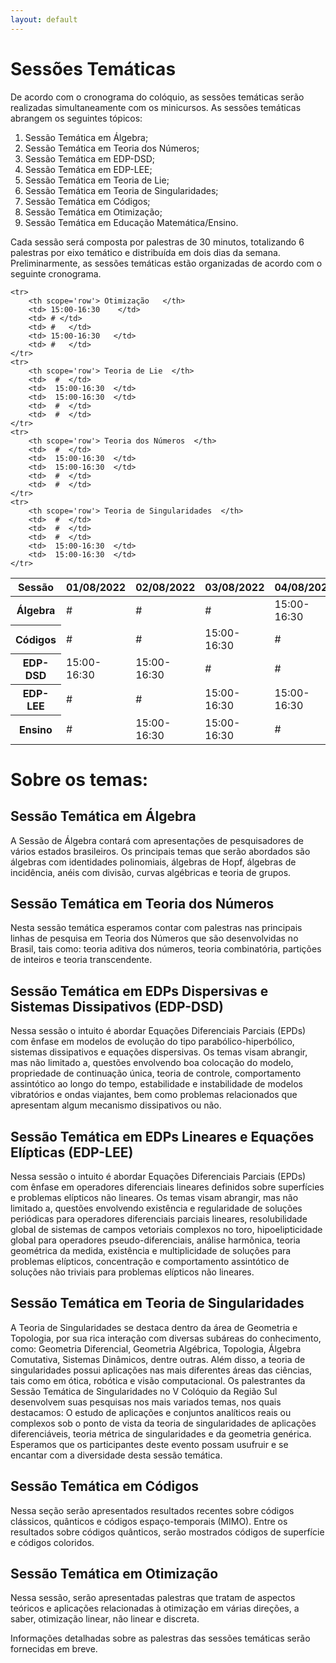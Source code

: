 ```yaml
---
layout: default
---
```


<h1 class="display-5 mb-3">
Sessões Temáticas
</h1>
De acordo com o cronograma do colóquio, as sessões temáticas serão realizadas simultaneamente com os minicursos. As sessões temáticas abrangem os seguintes tópicos:

1. Sessão Temática em Álgebra;
1. Sessão Temática em Teoria dos Números;
1. Sessão Temática em EDP-DSD;
1. Sessão Temática em EDP-LEE;
1. Sessão Temática em Teoria de Lie;
1. Sessão Temática em Teoria de Singularidades;
1. Sessão Temática em Códigos;
1. Sessão Temática em Otimização;
1. Sessão Temática em Educação Matemática/Ensino.

Cada sessão será composta por palestras de 30 minutos, totalizando 6 palestras por eixo temático e distribuída em dois dias da semana. Preliminarmente, as sessões temáticas estão organizadas de acordo com o seguinte cronograma.

<div class="table-responsive-lg">
<table class="table table-striped">
  <thead>
    <tr>
      <th scope="col">Sessão</th>
      <th scope="col">01/08/2022</th>
      <th scope="col">02/08/2022</th>
      <th scope="col">03/08/2022</th>
      <th scope="col">04/08/2022</th>
      <th scope="col">05/08/2022</th>
    </tr>
  </thead>
  <tbody>
	<tr>
		<th scope='row'> Álgebra  </th>
		<td> # </td>
		<td> #  </td>
		<td> # </td>
		<td> 15:00-16:30   </td>
		<td> 15:00-16:30   </td>
	</tr>
	<tr>
		<th scope='row'> Códigos  </th>
		<td> #   </td>
		<td> #   </td>
		<td> 15:00-16:30   </td>
		<td> #   </td>
		<td> 15:00-16:30  </td>
	</tr>	
	<tr>
		<th scope='row'> EDP-DSD </th>
		<td> 15:00-16:30   </td>
		<td> 15:00-16:30  </td>
		<td> #   </td>
		<td> #   </td>
		<td> #   </td>
	</tr>	
	<tr>
		<th scope='row'> EDP-LEE </th>
		<td> #   </td>
		<td> #   </td>
		<td> 15:00-16:30   </td>
		<td> 15:00-16:30  </td>
		<td> #   </td>
	</tr>	
	<tr>
		<th scope='row'> Ensino  </th>
		<td> #   </td>
		<td> 15:00-16:30   </td>
		<td> 15:00-16:30  </td>
		<td> #   </td>
		<td> #   </td>
	</tr>	
	
	<tr>
		<th scope='row'> Otimização   </th>
		<td> 15:00-16:30    </td>
		<td> # </td>
		<td> #   </td>
		<td> 15:00-16:30   </td>
		<td> #   </td>
	</tr>	
	<tr>
		<th scope='row'> Teoria de Lie  </th>
		<td>  #  </td>
		<td>  15:00-16:30  </td>
		<td>  15:00-16:30  </td>
		<td>  #  </td>
		<td>  #  </td>
	</tr>	
	<tr>
		<th scope='row'> Teoria dos Números  </th>
		<td>  #  </td>
		<td>  15:00-16:30  </td>
		<td>  15:00-16:30  </td>
		<td>  #  </td>
		<td>  #  </td>
	</tr>
	<tr>
		<th scope='row'> Teoria de Singularidades  </th>
		<td>  #  </td>
		<td>  #  </td>
		<td>  #  </td>
		<td>  15:00-16:30  </td>
		<td>  15:00-16:30  </td>
	</tr>	
  </tbody>
</table>
</div>


# Sobre os temas:

## Sessão Temática em Álgebra

A Sessão de Álgebra contará com apresentações de pesquisadores de vários estados brasileiros. Os principais temas que serão abordados são álgebras com identidades polinomiais, álgebras de Hopf, álgebras de incidência, anéis com divisão, curvas algébricas e teoria de grupos.


## Sessão Temática em Teoria dos Números

Nesta sessão temática esperamos contar com palestras nas principais linhas de pesquisa em Teoria dos Números que são desenvolvidas no Brasil, tais como: teoria aditiva dos números, teoria combinatória, partições de inteiros  e teoria transcendente.

## Sessão Temática em EDPs Dispersivas e Sistemas Dissipativos (EDP-DSD)

Nessa sessão o intuito é abordar Equações Diferenciais Parciais (EPDs) com ênfase em modelos de evolução do tipo parabólico-hiperbólico, sistemas dissipativos e equações dispersivas. Os temas visam abrangir, mas não limitado a, questões envolvendo boa colocação do modelo, propriedade de continuação única, teoria de controle, comportamento assintótico ao longo do tempo, estabilidade e instabilidade de modelos vibratórios e ondas viajantes, bem como problemas relacionados que apresentam algum mecanismo dissipativos ou não.

## Sessão Temática em EDPs Lineares e Equações Elípticas (EDP-LEE)

Nessa sessão o intuito é abordar Equações Diferenciais Parciais (EPDs) com ênfase em operadores diferenciais lineares definidos sobre superfícies e problemas elípticos não lineares. Os temas visam abrangir, mas não limitado a, questões envolvendo existência e regularidade de soluções periódicas para operadores diferenciais parciais lineares, resolubilidade global de sistemas de campos vetoriais complexos no toro, hipoelipticidade global para operadores pseudo-diferenciais, análise harmônica, teoria geométrica da medida,  existência e multiplicidade de soluções para problemas elípticos, 
concentração e comportamento assintótico de soluções não triviais para problemas elípticos não lineares.

## Sessão Temática em Teoria de Singularidades

A Teoria de Singularidades se destaca dentro da área de Geometria e Topologia, por sua rica interação com diversas subáreas do conhecimento, como: Geometria Diferencial, Geometria Algébrica, Topologia, Álgebra Comutativa, Sistemas Dinâmicos, dentre outras. Além disso, a teoria de singularidades possui aplicações nas mais diferentes áreas das ciências, tais como em ótica, robótica e visão computacional. Os palestrantes da Sessão Temática de Singularidades no V Colóquio da Região Sul desenvolvem suas pesquisas nos mais variados temas, nos quais destacamos: O estudo de aplicações e conjuntos analíticos reais ou complexos  sob o ponto de vista da teoria de singularidades de aplicações diferenciáveis, teoria métrica de singularidades e da geometria genérica. Esperamos que os participantes deste evento possam usufruir e se encantar com a diversidade desta sessão temática.

## Sessão Temática em Códigos

Nessa seção serão apresentados resultados recentes sobre códigos clássicos, quânticos  e códigos espaço-temporais (MIMO). Entre os resultados sobre códigos  quânticos, serão mostrados códigos de superfície e códigos coloridos.

## Sessão Temática em Otimização

Nessa sessão, serão apresentadas palestras que tratam de aspectos teóricos e aplicações relacionadas à otimização em várias direções, a saber, otimização linear, não linear e discreta. 


Informações detalhadas sobre as palestras das sessões temáticas serão fornecidas em breve.

<!-- Informações detalhadas sobre as atividades que ocorrerão em cada eixo temático podem ser obtidas em [Palestras](/talks/), [Palestrantes](/speakers/) ou ainda pela [Programação Completa](/program/) do evento. -->
